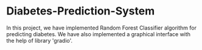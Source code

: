 # Diabetes-Prediction-System
In this project, we have implemented Random Forest Classifier algorithm for predicting diabetes. We have also implemented a graphical interface with the help of library 'gradio'.
